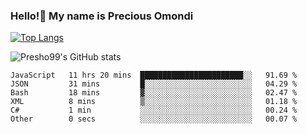 ### Hello!👋 My name is Precious Omondi 

[![Top Langs](https://github-readme-stats.vercel.app/api/top-langs/?username=Presho99&langs_count=8&theme=dark)](https://github.com/Presho99/github-readme-stats)

![Presho99's GitHub stats](https://github-readme-stats.vercel.app/api?username=Presho99&show_icons=true&theme=dark)

<!--START_SECTION:waka-->

```text
JavaScript   11 hrs 20 mins  ███████████████████████░░   91.69 %
JSON         31 mins         █░░░░░░░░░░░░░░░░░░░░░░░░   04.29 %
Bash         18 mins         ▓░░░░░░░░░░░░░░░░░░░░░░░░   02.47 %
XML          8 mins          ▒░░░░░░░░░░░░░░░░░░░░░░░░   01.18 %
C#           1 min           ░░░░░░░░░░░░░░░░░░░░░░░░░   00.24 %
Other        0 secs          ░░░░░░░░░░░░░░░░░░░░░░░░░   00.07 %
```

<!--END_SECTION:waka-->

